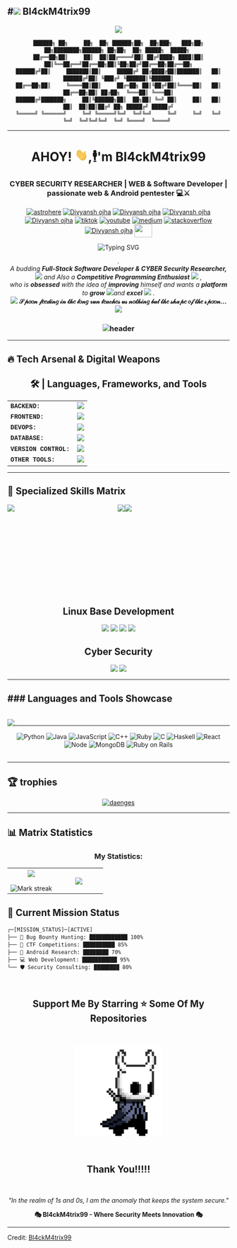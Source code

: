 #<img width="50px" src="https://raw.githubusercontent.com/ms314006/ms314006/basic/resource/gqsm.png" /> Bl4ckM4trix99 
---
<p align="center"><picture align="center"><img align="center" src = "https://github.com/7oSkaaa/7oSkaaa/blob/main/Images/about_me.gif?raw=true" width = 50px></picture></p>


<div align="center">

```
██████╗ ██╗     ██╗  ██╗ ██████╗██╗  ██╗███╗   ███╗██╗  ██╗████████╗██████╗ ██╗██╗  ██╗ █████╗  █████╗ 
██╔══██╗██║     ██║  ██║██╔════╝██║ ██╔╝████╗ ████║██║  ██║╚══██╔══╝██╔══██╗██║╚██╗██╔╝██╔══██╗██╔══██╗
██████╔╝██║     ███████║██║     █████╔╝ ██╔████╔██║███████║   ██║   ██████╔╝██║ ╚███╔╝ ╚██████║╚██████║
██╔══██╗██║     ╚════██║██║     ██╔═██╗ ██║╚██╔╝██║╚════██║   ██║   ██╔══██╗██║ ██╔██╗  ╚═══██║ ╚═══██║
██████╔╝███████╗     ██║╚██████╗██║  ██╗██║ ╚═╝ ██║     ██║   ██║   ██║  ██║██║██╔╝ ██╗ █████╔╝ █████╔╝
╚═════╝ ╚══════╝     ╚═╝ ╚═════╝╚═╝  ╚═╝╚═╝     ╚═╝     ╚═╝   ╚═╝   ╚═╝  ╚═╝╚═╝╚═╝  ╚═╝ ╚════╝  ╚════╝ 
```
</p>
<hr>
<h1 align="center">AHOY! <img src="https://raw.githubusercontent.com/ABSphreak/ABSphreak/master/gifs/Hi.gif"width="30px">,🕴️'m Bl4ckM4trix99</h1>
<h3 align="center">CYBER SECURITY RESEARCHER |  WEB & Software Developer  | passionate web & Android pentester 💻⚔ </h3>
<p align="center">
<a href="https://www.linkedin.com/in/kavish-shenal-352571362/" target="blank"><img align="center" src="https://cdn.jsdelivr.net/npm/simple-icons@3.0.1/icons/linkedin.svg" alt="astrohere" height="30" width="40" /></a>
<a href="https://twitter.com/the_astro99" target="blank"><img align="center" src="https://cdn.jsdelivr.net/npm/simple-icons@3.0.1/icons/twitter.svg" alt="Divyansh ojha" height="30" width="40" /></a>
<a href="https://www.instagram.com/the_astro_fire/" target="blank"><img align="center" src="https://cdn.jsdelivr.net/npm/simple-icons@3.0.1/icons/instagram.svg" alt="Divyansh ojha" height="30" width="40" /></a>
<a href="https://www.facebook.com/divyansh.ojha.4/" target="blank"><img align="center" src="https://cdn.jsdelivr.net/npm/simple-icons@3.0.1/icons/facebook.svg" alt="Divyansh ojha" height="30" width="40" /></a>
<a href="https://www.hackerrank.com/divyanshojha99" target="blank"><img align="center" src="https://cdn.jsdelivr.net/npm/simple-icons@3.0.1/icons/hackerrank.svg" alt="Divyansh ojha" height="30" width="40" /></a>
<a href="https://tiktok.com/@[your-username]" target="blank"><img align="center" src="https://cdn.jsdelivr.net/npm/simple-icons@3.0.1/icons/tiktok.svg" alt="tiktok" height="30" width="40" /></a>
<a href="https://youtube.com/@[your-username]" target="blank"><img align="center" src="https://cdn.jsdelivr.net/npm/simple-icons@3.0.1/icons/youtube.svg" alt="youtube" height="30" width="40" /></a>
<a href="https://medium.com/@[your-username]" target="blank"><img align="center" src="https://cdn.jsdelivr.net/npm/simple-icons@3.0.1/icons/medium.svg" alt="medium" height="30" width="40" /></a>
<a href="https://stackoverflow.com/users/[your-userid]" target="blank"><img align="center" src="https://cdn.jsdelivr.net/npm/simple-icons@3.0.1/icons/stackoverflow.svg" alt="stackoverflow" height="30" width="40" /></a>
<a href="https://leetcode.com/divyanshojha99/" target="blank"><img align="center" src="https://cdn.jsdelivr.net/npm/simple-icons@3.0.1/icons/leetcode.svg" alt="Divyansh ojha" height="30" width="40" /></a>
<a href = "mailto: shen.matrix0073@gmail.com"><img align="center" src="https://simpleicons.org/icons/gmail.svg" height="30" width="40" /></a>
</p>
</p>
<img src="https://readme-typing-svg.herokuapp.com?font=Orbitron&size=30&duration=3000&pause=1000&color=FF6B35&center=true&vCenter=true&width=600&lines=CTF+Player+%7C+Bug+Hunter;CS+Researcher+%7C+Android+Exploiter;Web+Developer+%7C+Security+Expert;Welcome+to+the+Matrix..." alt="Typing SVG" />

</div>

<p align="center">
  <em>
     </a>. <br>
    A budding <b>Full-Stack Software Developer & CYBER Security Researcher,</b> <img src="https://github.com/TheDudeThatCode/TheDudeThatCode/blob/master/Assets/Developer.gif" width="30px"> and Also a <b>Competitive Programming Enthusiast</b>&nbsp;<img src="https://github.com/TheDudeThatCode/TheDudeThatCode/blob/master/Assets/Designer.gif" width="36px">&nbsp,<br>who is <b>obsessed</b>
    with the idea of <b>improving</b> himself and wants a <b>platform</b> to 
    <b>grow</b> <img src="https://github.com/TheDudeThatCode/TheDudeThatCode/blob/master/Assets/Rocket.gif" width="18px">and 
    <b>excel</b> <img src="https://github.com/TheDudeThatCode/TheDudeThatCode/blob/master/Assets/Medal.gif" width="20px">&nbsp.
  </em> 
  <br>
  <img src="https://media.giphy.com/media/VgCDAzcKvsR6OM0uWg/giphy.gif" width="50" /> <b>𝒮𝓅𝑜𝑜𝓃 𝒻𝑒𝑒𝒹𝒾𝓃𝑔 𝒾𝓃 𝓉𝒽𝑒 𝓁𝑜𝓃𝑔 𝓇𝓊𝓃 𝓉𝑒𝒶𝒸𝒽𝑒𝓈 𝓊𝓈 𝓃𝑜𝓉𝒽𝒾𝓃𝑔 𝒷𝓊𝓉 𝓉𝒽𝑒 𝓈𝒽𝒶𝓅𝑒 𝑜𝒻 𝓉𝒽𝑒 𝓈𝓅𝑜𝑜𝓃...</b> <img src="https://media.giphy.com/media/7j2hfyeVcDtf2/giphy.gif" width="50" />
</p>




<h3 align="center">
  
  ![header](https://user-images.githubusercontent.com/59575502/127335491-fdba1874-e943-4d3c-ab8c-678ffe22f8b8.png)

---

## 🔥 Tech Arsenal & Digital Weapons

<div align="center">

<h2>🛠️ | Languages, Frameworks, and Tools </h2>
<table style="font-weight: 600;"> <!-- Increased overall table weight -->
    <tr>
        <td style="font-weight: 800; font-family: 'Courier New', monospace; padding-right: 10px; vertical-align: center; border: none;"><b>BACKEND:</b></td>
        <td><img height="40" src="https://skillicons.dev/icons?i=nodejs,express,python,anaconda,opencv,java,php,laravel,cs,net,spring,go"/></td>
    </tr>
    <tr>
        <td style="font-weight: 800; font-family: 'Courier New', monospace; padding-right: 10px; vertical-align: center;"><b>FRONTEND:</b></td>
        <td><img height="40" src="https://skillicons.dev/icons?i=react,nextjs,mui,bootstrap,html,css,js,ts,angular,vue,vuetify"/></td>
    </tr>
    <tr>
        <td style="font-weight: 800; font-family: 'Courier New', monospace; padding-right: 10px; vertical-align: center; border: none;"><b>DEVOPS:</b></td>
        <td><img height="40" src="https://skillicons.dev/icons?i=docker,jenkins,githubactions,gcp,aws,prometheus,terraform,azure,kubernetes"/></td>
    </tr>
    <tr>
        <td style="font-weight: 800; font-family: 'Courier New', monospace; padding-right: 10px; vertical-align: center; border: none;"><b>DATABASE:</b></td>
        <td><img height="40" src="https://skillicons.dev/icons?i=mysql,postgresql,firebase,graphql,mongodb,redis,elasticsearch"/></td>
    </tr>
    <tr>
        <td style="font-weight: 800; font-family: 'Courier New', monospace; padding-right: 10px; vertical-align: center; border: none;"><b>VERSION CONTROL:</b></td>
        <td><img height="40" src="https://skillicons.dev/icons?i=github,gitlab,bitbucket"/></td>
    </tr>
    <tr>
        <td style="font-weight: 800; font-family: 'Courier New', monospace; padding-right: 10px; vertical-align: center; border: none;"><b>OTHER TOOLS:</b></td>
        <td><img height="40" src="https://skillicons.dev/icons?i=rabbitmq,grafana"/></td>
    </tr>
</table>
</div>

---

## 🎯 Specialized Skills Matrix
<div style ="display:flex;" align="center">
  <img src="https://drive.google.com/uc?id=1z7qDiym-ygiSM3F4u1xDKgxSeH0-qAfM" style="width:250px"/>
  <img src="https://drive.google.com/uc?id=1qzjjmpa6oY9a3xq3mCqWoufaMO5LgDMs" style="height:200px"/>
  <img src="https://drive.google.com/uc?id=14xqv5Vq1iSHgQblRQwoVmMGU7XPq05u4" style="width:230px"/>
</div>

<div align="center"><h2> Linux Base Development</h2></div>
<div align="center">
  <img height="40" src="https://img.shields.io/badge/Git-000000.svg?style=for-the-badge&logo=git&logoColor=blue" />
  <img height="40" src="https://img.shields.io/badge/C++-000000.svg?style=for-the-badge&logo=c%2B%2B&logoColor=blue" />
  <img height="40" src="https://img.shields.io/badge/VScode-000000.svg?style=for-the-badge&logo=visualstudiocode&logoColor=blue" />
  <img height="40" src="https://img.shields.io/badge/GitHub-000000.svg?style=for-the-badge&logo=github&logoColor=blue" />
</div>


<div align="center"><h2> Cyber Security</h2></div>
<div align="center">
  <img height="40" src="https://img.shields.io/badge/Python-000000.svg?style=for-the-badge&logo=python&logoColor=blue" />
  <img height="40" src="https://img.shields.io/badge/Kali%20Linux-000000.svg?style=for-the-badge&logo=kalilinux&logoColor=blue" />
</div>

---


## ### Languages and Tools Showcase

<br>

<img align="left" src="https://orhun.dev/img/crow.png">

-----


 <div align="center">


<img align="center" src="https://cdn.jsdelivr.net/npm/simple-icons@3.0.1/icons/python.svg" alt="Python" height="30" width="40" />
<img align="center" src="https://cdn.jsdelivr.net/npm/simple-icons@3.0.1/icons/java.svg" alt="Java" height="30" width="40" />
<img align="center" src="https://cdn.jsdelivr.net/npm/simple-icons@3.0.1/icons/javascript.svg" alt="JavaScript" height="30" width="40" />
<img align="center" src="https://cdn.jsdelivr.net/npm/simple-icons@3.0.1/icons/cplusplus.svg" alt="C++" height="30" width="40" />
<img align="center" src="https://cdn.jsdelivr.net/npm/simple-icons@3.0.1/icons/ruby.svg" alt="Ruby" height="30" width="40" />
<img align="center" src="https://cdn.jsdelivr.net/npm/simple-icons@3.0.1/icons/c.svg" alt="C" height="30" width="40" />
     <img align="center" src="https://cdn.jsdelivr.net/npm/simple-icons@3.0.1/icons/haskell.svg" alt="Haskell" height="30" width="40" />
<img align="center" src="https://cdn.jsdelivr.net/npm/simple-icons@3.0.1/icons/react.svg" alt="React" height="30" width="40" />
<img align="center" src="https://cdn.jsdelivr.net/npm/simple-icons@3.0.1/icons/node-dot-js.svg" alt="Node" height="30" width="40" />
<img align="center" src="https://cdn.jsdelivr.net/npm/simple-icons@3.0.1/icons/mongodb.svg" alt="MongoDB" height="30" width="40" />
<img align="center" src="https://cdn.jsdelivr.net/npm/simple-icons@3.0.1/icons/rubyonrails.svg" alt="Ruby on Rails" height="30" width="40" />


</div></br>


---

## 🏆 trophies

<div align="center">





<p align="center"> <a href="https://github.com/ryo-ma/github-profile-trophy"><img src="https://github-profile-trophy.vercel.app/?username=Bl4ckM4trix99&amp;theme=dracula" alt="daenges" /></a> </p>


---

</div>



## 📊 Matrix Statistics

<h3 align="center">My Statistics:</h3>
<p align="center">
<table align="center">
<tr border="none">
<td width="50%" align="center">
  
  <img  align="center"  src="https://github-readme-stats.vercel.app/api?username=Bl4ckM4trix99&theme=dark&show_icons=true&count_private=true" />
  <br></br>
  <img  title="🔥 Get streak stats for your profile at git.io/streak-stats" alt="Mark streak" src="https://github-readme-streak-stats.herokuapp.com/?user=Bl4ckM4trix99&theme=dark&hide_border=false" /> 
</td>
<td width="50%" align="center">

  <img  align="center"  src="https://github-readme-stats.anuraghazra1.vercel.app/api/top-langs/?username=Bl4ckM4trix99&theme=dark&hide_border=false&no-bg=true&no-frame=true&langs_count=10"/>
  
  </td>
</tr>
</table>



## 🔮 Current Mission Status

```bash
┌─[MISSION_STATUS]─[ACTIVE]
├── 🎯 Bug Bounty Hunting: ████████████ 100%
├── 🚩 CTF Competitions: ██████████ 85%
├── 📱 Android Research: ████████ 70%
├── 💻 Web Development: ███████████ 95%
└── 🛡️ Security Consulting: ████████ 80%
```



<div align="center">



<br>

<h2 align='center'>Support Me By Starring ⭐ Some Of My Repositories</h2>
<br>

<p align='center'>
<p align="center">
  <img src="https://raw.githubusercontent.com/TanZng/TanZng/master/assets/hollor_knight3.gif" width="200"/>
 
</p></p>
<br>

<h2 align='center'>Thank You!!!!!</h2>
<br>


*"In the realm of 1s and 0s, I am the anomaly that keeps the system secure."*

**🎭 Bl4ckM4trix99 - Where Security Meets Innovation 🎭**

</div>


------
Credit: [Bl4ckM4trix99](https://github.com/Bl4ckM4trix99)

